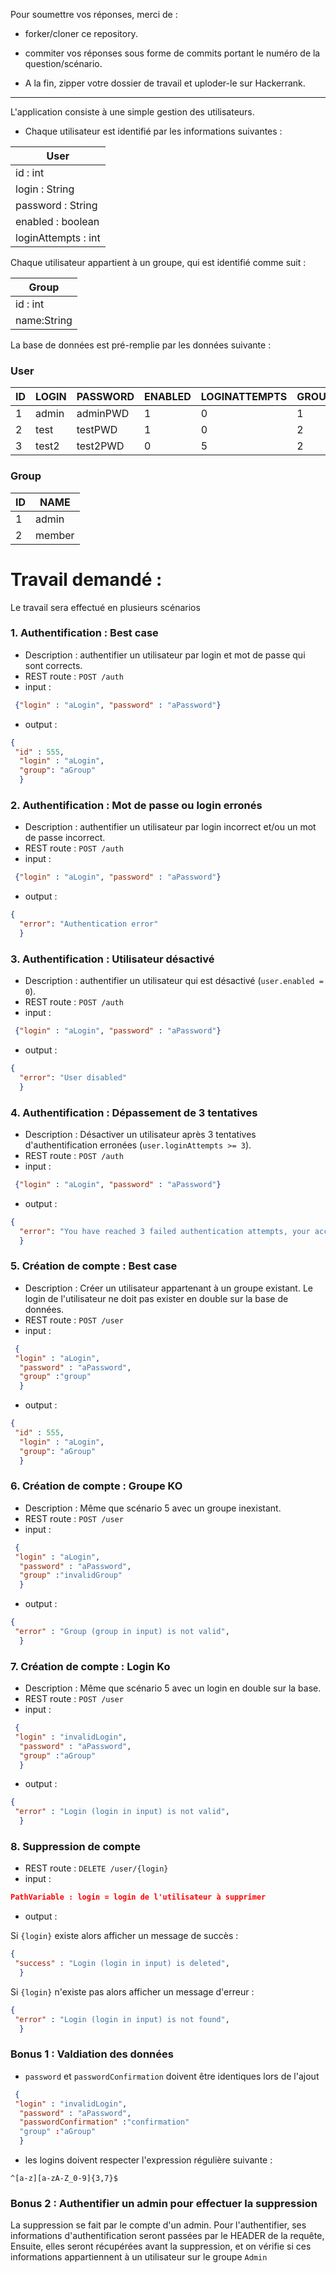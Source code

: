 Pour soumettre vos réponses, merci de : 

- forker/cloner ce repository. 
- commiter vos réponses sous forme de commits 
portant le numéro de la question/scénario.

- A la fin, zipper votre dossier de travail et uploder-le sur Hackerrank.
----
L'application consiste à une simple gestion des utilisateurs.

- Chaque utilisateur est identifié par les informations suivantes :

| User                   |
|------------------------|
 | id    : int            |
 | login    : String      |
 | password    : String   |
 | enabled      : boolean |
 | loginAttempts : int    |

Chaque utilisateur appartient à un groupe, qui est identifié comme suit : 
 
 | Group             |
|-------------------|
| id : int          |
| name:String       |

La base de données est pré-remplie par les données suivante : 

### User
|ID|LOGIN|PASSWORD|ENABLED|LOGINATTEMPTS | GROUP_ID   |
|---|---|---|----|-----|------------|
|1|	admin|	adminPWD|	1|	0| 	1         |
|2|	test|	testPWD|	1|	0| 	2         |
|3|	test2|	test2PWD|	0|	5| 	2         |
          
### Group
|ID| NAME   |
|---|--------|
|1| 	admin  |
|2| 	member| 


# Travail demandé : 
Le travail sera effectué en plusieurs scénarios

### 1. Authentification : Best case
- Description : authentifier un utilisateur par login et mot de passe qui sont corrects.
- REST route : `POST /auth`
- input : 
 ```json 
  {"login" : "aLogin", "password" : "aPassword"}
```
- output :
 
```json 
{
 "id" : 555,
  "login" : "aLogin",
  "group": "aGroup"
  }
```
### 2. Authentification : Mot de passe ou login erronés
- Description : authentifier un utilisateur par login incorrect et/ou un mot de passe incorrect.
- REST route : `POST /auth`
- input :
 ```json 
  {"login" : "aLogin", "password" : "aPassword"}
```
- output :

```json 
{ 
  "error": "Authentication error"
  }
```

### 3. Authentification : Utilisateur désactivé
- Description : authentifier un utilisateur qui est désactivé (`user.enabled = 0`).
- REST route : `POST /auth`
- input :
 ```json 
  {"login" : "aLogin", "password" : "aPassword"}
```
- output :

```json 
{ 
  "error": "User disabled"
  }
```

### 4. Authentification : Dépassement de 3 tentatives
- Description : Désactiver un utilisateur après 3 tentatives d'authentification erronées (`user.loginAttempts >= 3`).
- REST route : `POST /auth`
- input :
 ```json 
  {"login" : "aLogin", "password" : "aPassword"}
```
- output :

```json 
{ 
  "error": "You have reached 3 failed authentication attempts, your account will be disabled"
  }
```
### 5. Création de compte : Best case
- Description : Créer un utilisateur appartenant à un groupe existant.
 Le login de l'utilisateur ne doit pas exister en double sur la base de données.
- REST route : `POST /user`
- input :

 ```json 
  {
  "login" : "aLogin", 
   "password" : "aPassword",  
   "group" :"group"
   }
```
- output :

```json 
{
 "id" : 555,
  "login" : "aLogin",
  "group": "aGroup"
  }
```
### 6. Création de compte : Groupe KO
- Description : Même que scénario 5 avec un groupe inexistant.
- REST route : `POST /user`
- input :

 ```json 
  {
  "login" : "aLogin", 
   "password" : "aPassword",  
   "group" :"invalidGroup"
   }
```
- output :

```json 
{
 "error" : "Group (group in input) is not valid",
  }
```
### 7. Création de compte : Login Ko
- Description : Même que scénario 5 avec un login en double sur la base.
- REST route : `POST /user`
- input :

 ```json 
  {
  "login" : "invalidLogin", 
   "password" : "aPassword",  
   "group" :"aGroup"
   }
```
- output :

```json 
{
 "error" : "Login (login in input) is not valid",
  }
```

### 8. Suppression de compte

- REST route : `DELETE /user/{login}`
- input :

 ```json 
 PathVariable : login = login de l'utilisateur à supprimer
```
- output :

Si `{login}` existe alors afficher un message de succès : 

```json 
{
 "success" : "Login (login in input) is deleted",
  }
```
Si `{login}` n'existe pas alors afficher un message d'erreur :

```json 
{
 "error" : "Login (login in input) is not found",
  }
```

### Bonus 1 : Valdiation des données
- `password` et `passwordConfirmation` doivent être identiques lors de l'ajout
 ```json 
  {
  "login" : "invalidLogin", 
   "password" : "aPassword",  
   "passwordConfirmation" :"confirmation"
   "group" :"aGroup"
   }
```
- les logins doivent respecter l'expression régulière suivante :
``` regexp
^[a-z][a-zA-Z_0-9]{3,7}$
```

### Bonus 2 : Authentifier un admin pour effectuer la suppression
 La suppression se fait par le compte d'un admin. Pour l'authentifier,
 ses informations d'authentification seront passées par le HEADER de la requête, 
Ensuite, elles seront récupérées avant la suppression, et on vérifie si ces informations 
appartiennent à un utilisateur sur le groupe `Admin`



